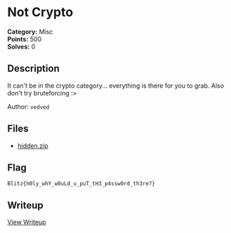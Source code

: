 # Not Crypto

**Category:** Misc  
**Points:** 500  
**Solves:** 0  

## Description

It can't be in the crypto category... everything is there for you to grab. Also don't try bruteforcing :>

Author: `vedved`

## Files

- [hidden.zip](https://github.com/1nv1sibl3/BlitzCTF-2025/blob/main/files/91b86f3547702b19ed64b992186f8238/hidden.zip)

## Flag

`Blitz{h0ly_whY_w0uLd_u_puT_tH3_p4ssw0rd_th3re?}`

## Writeup

[View Writeup](https://github.com/1nv1sibl3/BlitzCTF-2025-Challenge-Archive/blob/main/Misc/Not%20Crypto/Writeup.md)
